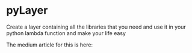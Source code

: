 # pyLayer
Create a layer containing all the libraries that you need and use it in your python lambda function and make your life easy

The medium article for this is here:


